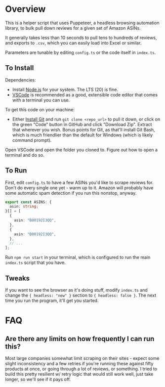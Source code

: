 # Overview

This is a helper script that uses Puppeteer, a headless browsing automation library, to bulk pull down reviews for a given set of Amazon ASINs. 

It generally takes less than 10 seconds to pull tens to hundreds of reviews, and exports to `.csv`, which you can easily load into Excel or similar.

Parameters are tunable by editing `config.ts` or the code itself in `index.ts`.

## To Install

Dependencies:

- Install [Node.js](https://nodejs.org/en/download) for your system. The LTS (20) is fine.
- [VSCode](https://code.visualstudio.com/) is recommended as a good, extensible code editor that comes with a terminal you can use.

To get this code on your machine:

- Either [Install Git](https://git-scm.com/downloads) and run `git clone <repo_url>` to pull it down, or click on the green "Code" button in GitHub and click "Download Zip". Extract that wherever you wish. Bonus points for Git, as that'll install Git Bash, which is much friendlier than the default for Windows (which is likely command prompt).

Open VSCode and open the folder you cloned to. Figure out how to open a terminal and do so.

## To Run

First, edit `config.ts` to have a few ASINs you'd like to scrape reviews for. Don't do every single one yet - warm up to it. Amazon will probably have some automatic spam detection if you run this nonstop, anyway.

```ts
export const ASINS: {
  asin: string;
}[] = [
  {
    asin: "B00192I3QQ",
  },
  {
    asin: "B00192I3QQ",
  },
  // ...
];

```

Run `npm run start` in your terminal, which is configured to run the main `index.ts` script that you have.

## Tweaks

If you want to see the browser as it's doing stuff, modify `index.ts` and change the `{ headless: "new" }` section to `{ headless: false }`. The next time you run the program, it'll get you started.

# FAQ

## Are there any limits on how frequently I can run this?

Most large companies somewhat limit scraping on their sites - expect some slight inconsistency and a few retries if you're running these against fifty products at once, or going through a lot of reviews, or something. I tried to build this pretty resilient w/ retry logic that would still work well, just take longer, so we'll see if it pays off.